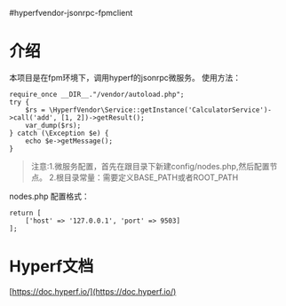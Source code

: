 #hyperfvendor-jsonrpc-fpmclient
# 介绍
本项目是在fpm环境下，调用hyperf的jsonrpc微服务。
使用方法：
```
require_once __DIR__."/vendor/autoload.php";
try {
    $rs = \HyperfVendor\Service::getInstance('CalculatorService')->call('add', [1, 2])->getResult();
    var_dump($rs);
} catch (\Exception $e) {
    echo $e->getMessage();
}
```
>注意:1.微服务配置，首先在跟目录下新建config/nodes.php,然后配置节点。
>2.根目录常量：需要定义BASE_PATH或者ROOT_PATH

nodes.php 配置格式： 
```
return [
    ['host' => '127.0.0.1', 'port' => 9503]
];
```

# Hyperf文档

[https://doc.hyperf.io/](https://doc.hyperf.io/)